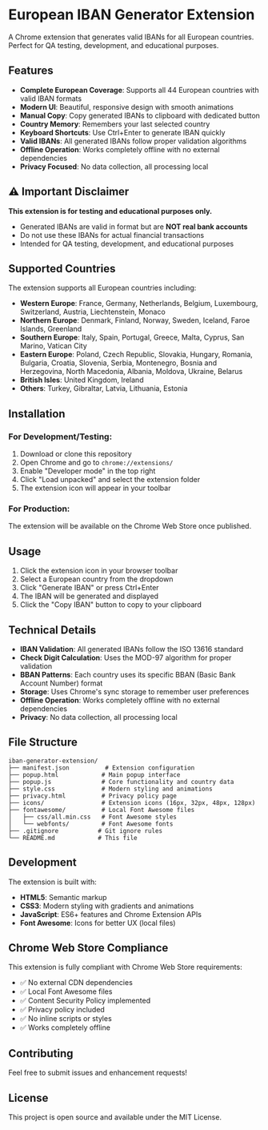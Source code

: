 # European IBAN Generator Extension

A Chrome extension that generates valid IBANs for all European countries. Perfect for QA testing, development, and educational purposes.

## Features

- **Complete European Coverage**: Supports all 44 European countries with valid IBAN formats
- **Modern UI**: Beautiful, responsive design with smooth animations
- **Manual Copy**: Copy generated IBANs to clipboard with dedicated button
- **Country Memory**: Remembers your last selected country
- **Keyboard Shortcuts**: Use Ctrl+Enter to generate IBAN quickly
- **Valid IBANs**: All generated IBANs follow proper validation algorithms
- **Offline Operation**: Works completely offline with no external dependencies
- **Privacy Focused**: No data collection, all processing local

## ⚠️ Important Disclaimer

**This extension is for testing and educational purposes only.**
- Generated IBANs are valid in format but are **NOT real bank accounts**
- Do not use these IBANs for actual financial transactions
- Intended for QA testing, development, and educational purposes

## Supported Countries

The extension supports all European countries including:

- **Western Europe**: France, Germany, Netherlands, Belgium, Luxembourg, Switzerland, Austria, Liechtenstein, Monaco
- **Northern Europe**: Denmark, Finland, Norway, Sweden, Iceland, Faroe Islands, Greenland
- **Southern Europe**: Italy, Spain, Portugal, Greece, Malta, Cyprus, San Marino, Vatican City
- **Eastern Europe**: Poland, Czech Republic, Slovakia, Hungary, Romania, Bulgaria, Croatia, Slovenia, Serbia, Montenegro, Bosnia and Herzegovina, North Macedonia, Albania, Moldova, Ukraine, Belarus
- **British Isles**: United Kingdom, Ireland
- **Others**: Turkey, Gibraltar, Latvia, Lithuania, Estonia

## Installation

### For Development/Testing:
1. Download or clone this repository
2. Open Chrome and go to `chrome://extensions/`
3. Enable "Developer mode" in the top right
4. Click "Load unpacked" and select the extension folder
5. The extension icon will appear in your toolbar

### For Production:
The extension will be available on the Chrome Web Store once published.

## Usage

1. Click the extension icon in your browser toolbar
2. Select a European country from the dropdown
3. Click "Generate IBAN" or press Ctrl+Enter
4. The IBAN will be generated and displayed
5. Click the "Copy IBAN" button to copy to your clipboard

## Technical Details

- **IBAN Validation**: All generated IBANs follow the ISO 13616 standard
- **Check Digit Calculation**: Uses the MOD-97 algorithm for proper validation
- **BBAN Patterns**: Each country uses its specific BBAN (Basic Bank Account Number) format
- **Storage**: Uses Chrome's sync storage to remember user preferences
- **Offline Operation**: Works completely offline with no external dependencies
- **Privacy**: No data collection, all processing local

## File Structure

```
iban-generator-extension/
├── manifest.json          # Extension configuration
├── popup.html            # Main popup interface
├── popup.js              # Core functionality and country data
├── style.css             # Modern styling and animations
├── privacy.html          # Privacy policy page
├── icons/                # Extension icons (16px, 32px, 48px, 128px)
├── fontawesome/          # Local Font Awesome files
│   ├── css/all.min.css   # Font Awesome styles
│   └── webfonts/         # Font Awesome fonts
├── .gitignore           # Git ignore rules
└── README.md            # This file
```

## Development

The extension is built with:
- **HTML5**: Semantic markup
- **CSS3**: Modern styling with gradients and animations
- **JavaScript**: ES6+ features and Chrome Extension APIs
- **Font Awesome**: Icons for better UX (local files)

## Chrome Web Store Compliance

This extension is fully compliant with Chrome Web Store requirements:
- ✅ No external CDN dependencies
- ✅ Local Font Awesome files
- ✅ Content Security Policy implemented
- ✅ Privacy policy included
- ✅ No inline scripts or styles
- ✅ Works completely offline

## Contributing

Feel free to submit issues and enhancement requests!

## License

This project is open source and available under the MIT License. 